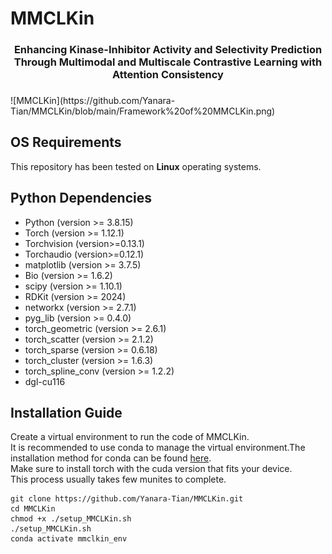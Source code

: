 # MMCLKin
<div id="top" align="center">
 <h3>Enhancing Kinase-Inhibitor Activity and Selectivity Prediction Through Multimodal and Multiscale Contrastive Learning with Attention Consistency<h3>
  </div>
![MMCLKin](https://github.com/Yanara-Tian/MMCLKin/blob/main/Framework%20of%20MMCLKin.png)

## OS Requirements
This repository has been tested on **Linux**  operating systems.

## Python Dependencies
* Python (version >= 3.8.15) 
* Torch (version >= 1.12.1)
* Torchvision (version>=0.13.1)
* Torchaudio (version>=0.12.1)
* matplotlib (version >= 3.7.5)
* Bio (version >= 1.6.2)
* scipy (version >= 1.10.1)
* RDKit (version >= 2024)
* networkx (version >= 2.7.1)
* pyg_lib (version >= 0.4.0)
* torch_geometric (version >= 2.6.1)
* torch_scatter (version >= 2.1.2)
* torch_sparse (version >= 0.6.18)
* torch_cluster (version >= 1.6.3)
* torch_spline_conv (version >= 1.2.2)
* dgl-cu116

## Installation Guide
Create a virtual environment to run the code of MMCLKin.<br>
It is recommended to use conda to manage the virtual environment.The installation method for conda can be found [here](https://conda.io/projects/conda/en/stable/user-guide/install/linux.html#installing-on-linux).<br>
Make sure to install torch with the cuda version that fits your device.<br>
This process usually takes few munites to complete.<br>
```
git clone https://github.com/Yanara-Tian/MMCLKin.git
cd MMCLKin
chmod +x ./setup_MMCLKin.sh
./setup_MMCLKin.sh
conda activate mmclkin_env
```
